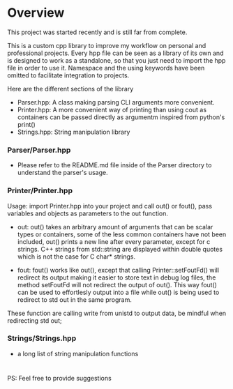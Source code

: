 # Overview

This project was started recently and is still far from complete.

This is a custom cpp library to improve my workflow on personal and professional projects.
Every hpp file can be seen as a library of its own and is designed to work as a standalone, so that you just need to import the hpp file in order to use it.
Namespace and the using keywords have been omitted to facilitate integration to projects.

Here are the different sections of the library
- Parser.hpp: A class making parsing CLI arguments more convenient.
- Printer.hpp: A more convenient way of printing than using cout as containers can be passed directly as argumentm inspired from python's print()
- Strings.hpp: String manipulation library

### Parser/Parser.hpp

- Please refer to the README.md file inside of the Parser directory to understand the parser's usage.

### Printer/Printer.hpp

  Usage: import Printer.hpp into your project and call out() or fout(), pass variables and objects as parameters to the out function.
  
  - out:
  out() takes an arbitrary amount of arguments that can be scalar types or containers, some of the less common containers have not been included, out() prints a new line after every parameter, except for c strings.
  C++ strings from std::string are displayed within double quotes which is not the case for C char* strings.
  
  - fout:
  fout() works like out(), except that calling Printer::setFoutFd() will redirect its output making it easier to store text in debug log files, the method setFoutFd will not redirect the output of out(). This way fout() can be used to effortlesly output into a file while out() is being used to redirect to std out in the same program.

  These function are calling write from unistd to output data, be mindful when redirecting std out;

### Strings/Strings.hpp

- a long list of string manipulation functions
  
#
PS: Feel free to provide suggestions
